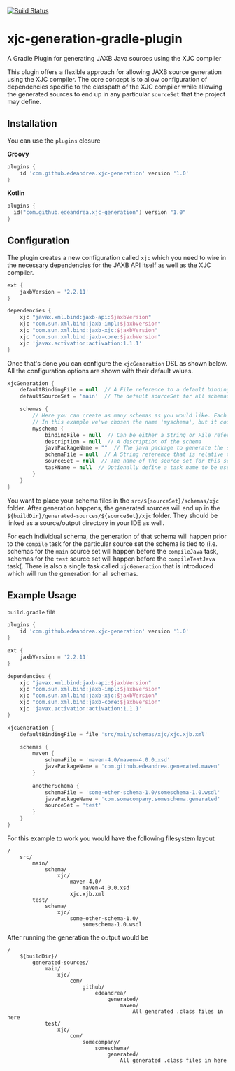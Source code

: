 [![Build Status](https://travis-ci.org/edeandrea/xjc-generation-gradle-plugin.svg?branch=master)](https://travis-ci.org/edeandrea/xjc-generation-gradle-plugin)

# xjc-generation-gradle-plugin
A Gradle Plugin for generating JAXB Java sources using the XJC compiler

This plugin offers a flexible approach for allowing JAXB source generation using the XJC compiler. The core concept is to allow configuration of dependencies specific to the classpath of the XJC compiler while allowing the generated sources to end up in any particular `sourceSet` that the project may define.

## Installation
You can use the `plugins` closure

**Groovy**
```groovy
plugins {
	id 'com.github.edeandrea.xjc-generation' version '1.0'
}
```

**Kotlin**
```kotlin
plugins {
  id("com.github.edeandrea.xjc-generation") version "1.0"
}
```

## Configuration
The plugin creates a new configuration called `xjc` which you need to wire in the necessary dependencies for the JAXB API itself as well as the XJC compiler.

```groovy
ext {
	jaxbVersion = '2.2.11'
}

dependencies {
	xjc "javax.xml.bind:jaxb-api:$jaxbVersion"
	xjc "com.sun.xml.bind:jaxb-impl:$jaxbVersion"
	xjc "com.sun.xml.bind:jaxb-xjc:$jaxbVersion"
	xjc "com.sun.xml.bind:jaxb-core:$jaxbVersion"
	xjc 'javax.activation:activation:1.1.1'
}
```

Once that's done you can configure the `xjcGeneration` DSL as shown below. All the configuration options are shown with their default values.

```groovy
xjcGeneration {
	defaultBindingFile = null  // A File reference to a default binding file to be used for all schemas
	defaultSourceSet = 'main'  // The default sourceSet for all schemas to be generated from

	schemas {
		// Here you can create as many schemas as you would like. Each has to have a unique top-level name which can be whatever you choose
		// In this example we've chosen the name 'myschema', but it could be any label you wanted
		myschema {
			bindingFile = null  // Can be either a String or File reference to a binding file to use for this schema. If null or empty, the default binding file will be used.
			description = null  // A description of the schema
			javaPackageName = ""  // The java package to generate the sources under
			schemaFile = null  // A String reference that is relative to src/main/schemas/xjc
			sourceSet = null  // The name of the source set for this schema. If null or empty, the default source set will be used
			taskName = null  // Optionally define a task name to be used for the generation of this schema. If null or empty a default one will be created
		}
	}
}
```

You want to place your schema files in the `src/${sourceSet}/schemas/xjc` folder. After generation happens, the generated sources will end up in the `${buildDir}/generated-sources/${sourceSet}/xjc` folder. They should be linked as a source/output directory in your IDE as well.

For each individual schema, the generation of that schema will happen prior to the `compile` task for the particular source set the schema is tied to (i.e. schemas for the `main` source set will happen before the `compileJava` task, schemas for the `test` source set will happen before the `compileTestJava` task(. There is also a single task called `xjcGeneration` that is introduced which will run the generation for all schemas.

## Example Usage
`build.gradle` file

```groovy
plugins {
	id 'com.github.edeandrea.xjc-generation' version '1.0'
}

ext {
	jaxbVersion = '2.2.11'
}

dependencies {
	xjc "javax.xml.bind:jaxb-api:$jaxbVersion"
	xjc "com.sun.xml.bind:jaxb-impl:$jaxbVersion"
	xjc "com.sun.xml.bind:jaxb-xjc:$jaxbVersion"
	xjc "com.sun.xml.bind:jaxb-core:$jaxbVersion"
	xjc 'javax.activation:activation:1.1.1'
}

xjcGeneration {
	defaultBindingFile = file 'src/main/schemas/xjc/xjc.xjb.xml'

	schemas {
		maven {
			schemaFile = 'maven-4.0/maven-4.0.0.xsd'
			javaPackageName = 'com.github.edeandrea.generated.maven'
		}
		
		anotherSchema {
			schemaFile = 'some-other-schema-1.0/someschema-1.0.wsdl'
			javaPackageName = 'com.somecompany.someschema.generated'
			sourceSet = 'test'
		}
	}
}
```

For this example to work you would have the following filesystem layout

```
/
	src/
		main/
			schema/
				xjc/
					maven-4.0/
						maven-4.0.0.xsd
					xjc.xjb.xml
		test/
			schema/
				xjc/
					some-other-schema-1.0/
						someschema-1.0.wsdl
```

After running the generation the output would be

```
/
	${buildDir}/
		generated-sources/
			main/
				xjc/
					com/
						github/
							edeandrea/
								generated/
									maven/
										All generated .class files in here
			test/
				xjc/
					com/
						somecompany/
							someschema/
								generated/
									All generated .class files in here
```
